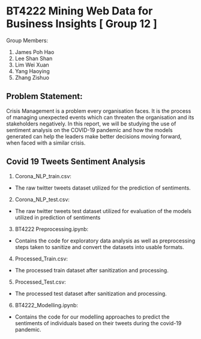 # BT4222 Mining Web Data for Business Insights [ Group 12 ]
Group Members: 
1. James Poh Hao
2. Lee Shan Shan
3. Lim Wei Xuan
4. Yang Haoying
5. Zhang Zishuo 


## Problem Statement: 
Crisis Management is a problem every organisation faces. It is the process of managing unexpected events which can threaten the organisation and its stakeholders negatively. In this report, we will be studying the use of sentiment analysis on the COVID-19 pandemic and how the models generated can help the leaders make better decisions moving forward, when faced with a similar crisis. 

## Covid 19 Tweets Sentiment Analysis 

1. Corona_NLP_train.csv: 
- The raw twitter tweets dataset utilized for the prediction of sentiments.

2. Corona_NLP_test.csv: 
- The raw twitter tweets test dataset utilized for evaluation of the models utilized in prediction of sentiments 

3. BT4222 Preprocessing.ipynb: 
- Contains the code for exploratory data analysis as well as preprocessing steps taken to sanitize and convert the datasets into usable formats.

4. Processed_Train.csv: 
- The processed train dataset after sanitization and processing.

5. Processed_Test.csv: 
- The processed test dataset after sanitization and processing.

6. BT4222_Modelling.ipynb: 
- Contains the code for our modelling approaches to predict the sentiments of individuals based on their tweets during the covid-19 pandemic.
